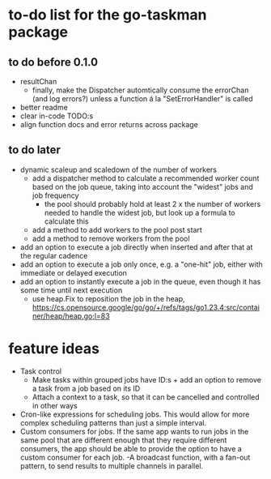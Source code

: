 # to-do list for the go-taskman package

## to do before 0.1.0

- resultChan
  - finally, make the Dispatcher automtically consume the errorChan (and log errors?) unless a function á la "SetErrorHandler" is called
- better readme
- clear in-code TODO:s
- align function docs and error returns across package

## to do later

- dynamic scaleup and scaledown of the number of workers
  - add a dispatcher method to calculate a recommended worker count based on the job queue, taking into account the "widest" jobs and job frequency
    - the pool should probably hold at least 2 x the number of workers needed to handle the widest job, but look up a formula to calculate this
  - add a method to add workers to the pool post start
  - add a method to remove workers from the pool
- add an option to execute a job directly when inserted and after that at the regular cadence
- add an option to execute a job only once, e.g. a "one-hit" job, either with immediate or delayed execution
- add an option to instantly execute a job in the queue, even though it has some time until next execution
  - use heap.Fix to reposition the job in the heap, https://cs.opensource.google/go/go/+/refs/tags/go1.23.4:src/container/heap/heap.go;l=83

# feature ideas

- Task control
  - Make tasks within grouped jobs have ID:s + add an option to remove a task from a job based on its ID
  - Attach a context to a task, so that it can be cancelled and controlled in other ways
- Cron-like expressions for scheduling jobs. This would allow for more complex scheduling patterns than just a simple interval.
- Custom consumers for jobs. If the same app wants to run jobs in the same pool that are different enough that they require different consumers, the app should be able to provide the option to have a custom consumer for each job.
-A broadcast function, with a fan-out pattern, to send results to multiple channels in parallel.
